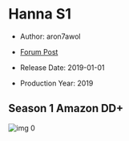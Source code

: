 # Hanna S1

* Author: aron7awol

* [Forum Post](https://www.avsforum.com/threads/bass-eq-for-filtered-movies.2995212/post-57869412)

* Release Date: 2019-01-01
* Production Year: 2019

## Season 1 Amazon DD+

![img 0](https://i.imgur.com/vhk9wtt.jpg)

